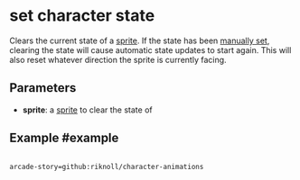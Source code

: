 # set character state

Clears the current state of a [sprite](/types/sprite).
If the state has been [manually set](./set-character-state), clearing the state will cause automatic state updates to start again.
This will also reset whatever direction the sprite is currently facing.

## Parameters

* **sprite**: a [sprite](/types/sprite) to clear the state of

## Example #example


```blocks

```

```package
arcade-story=github:riknoll/character-animations
```